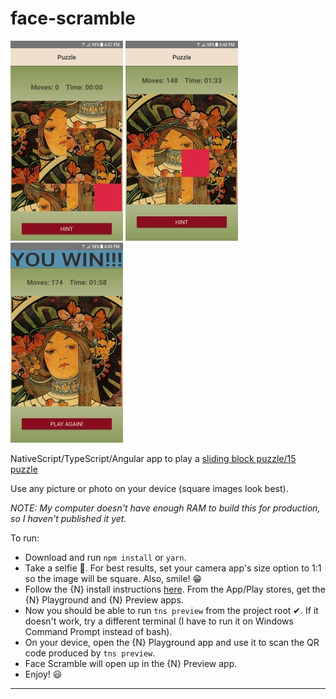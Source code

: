 # face-scramble

![1](https://github.com/jamessouth/face-scramble/blob/master/FaceScramble/ss1.jpg) ![2](https://github.com/jamessouth/face-scramble/blob/master/FaceScramble/ss2.jpg) ![3](https://github.com/jamessouth/face-scramble/blob/master/FaceScramble/ss3.jpg)

NativeScript/TypeScript/Angular app to play a [sliding block puzzle/15 puzzle](https://en.wikipedia.org/wiki/15_puzzle)

Use any picture or photo on your device (square images look best).

*NOTE:  My computer doesn't have enough RAM to build this for production, so I haven't published it yet.*

To run:

* Download and run `npm install` or `yarn`.
* Take a selfie 🤳.  For best results, set your camera app's size option to 1:1 so the image will be square.  Also, smile! 😁
* Follow the {N} install instructions [here](https://docs.nativescript.org/angular/start/quick-setup#quick-setup).  From the App/Play stores, get the {N} Playground and {N} Preview apps.
* Now you should be able to run `tns preview` from the project root ✔.  If it doesn't work, try a different terminal (I have to run it on Windows Command Prompt instead of bash).
* On your device, open the {N} Playground app and use it to scan the QR code produced by `tns preview`.
* Face Scramble will open up in the {N} Preview app.
* Enjoy! 😃


-----------------------------------------------------------------------------------


